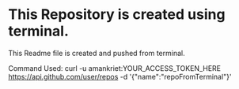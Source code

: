 # This Repository is created using terminal.
This Readme file is created and pushed from terminal.

Command Used:
curl -u amankriet:YOUR_ACCESS_TOKEN_HERE https://api.github.com/user/repos -d '{"name":"repoFromTerminal"}'
